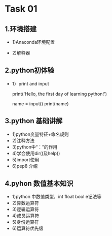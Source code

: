 Task 01
==============
1.环境搭建
--------------
* 1)Anaconda环境配置

* 2)解释器

2.python初体验
----------------
* 1）print and input

  print('Hello, the first day of learning python!')
  
  name = input()
  print(name)
  
3.python 基础讲解
---------------
* 1)python变量特征+命名规则
* 2)注释方法
* 3)python中“：”的作用
* 4)学会使用dir()及help()
* 5)import使用
* 6)pep8 介绍

4.pyhon 数值基本知识
----------------------

* 1)python 中数值类型，int float bool e记法等
* 2)算数运算符
* 3)逻辑运算符
* 4)成员运算符
* 5)身份运算符
* 6)运算符优先级


